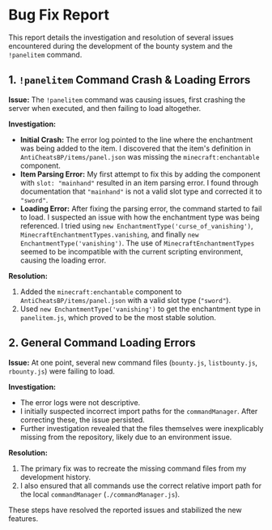 # Bug Fix Report

This report details the investigation and resolution of several issues encountered during the development of the bounty system and the `!panelitem` command.

## 1. `!panelitem` Command Crash & Loading Errors

**Issue:** The `!panelitem` command was causing issues, first crashing the server when executed, and then failing to load altogether.

**Investigation:**
-   **Initial Crash:** The error log pointed to the line where the enchantment was being added to the item. I discovered that the item's definition in `AntiCheatsBP/items/panel.json` was missing the `minecraft:enchantable` component.
-   **Item Parsing Error:** My first attempt to fix this by adding the component with `slot: "mainhand"` resulted in an item parsing error. I found through documentation that `"mainhand"` is not a valid slot type and corrected it to `"sword"`.
-   **Loading Error:** After fixing the parsing error, the command started to fail to load. I suspected an issue with how the enchantment type was being referenced. I tried using `new EnchantmentType('curse_of_vanishing')`, `MinecraftEnchantmentTypes.vanishing`, and finally `new EnchantmentType('vanishing')`. The use of `MinecraftEnchantmentTypes` seemed to be incompatible with the current scripting environment, causing the loading error.

**Resolution:**
1.  Added the `minecraft:enchantable` component to `AntiCheatsBP/items/panel.json` with a valid slot type (`"sword"`).
2.  Used `new EnchantmentType('vanishing')` to get the enchantment type in `panelitem.js`, which proved to be the most stable solution.

## 2. General Command Loading Errors

**Issue:** At one point, several new command files (`bounty.js`, `listbounty.js`, `rbounty.js`) were failing to load.

**Investigation:**
-   The error logs were not descriptive.
-   I initially suspected incorrect import paths for the `commandManager`. After correcting these, the issue persisted.
-   Further investigation revealed that the files themselves were inexplicably missing from the repository, likely due to an environment issue.

**Resolution:**
1.  The primary fix was to recreate the missing command files from my development history.
2.  I also ensured that all commands use the correct relative import path for the local `commandManager` (`./commandManager.js`).

These steps have resolved the reported issues and stabilized the new features.
